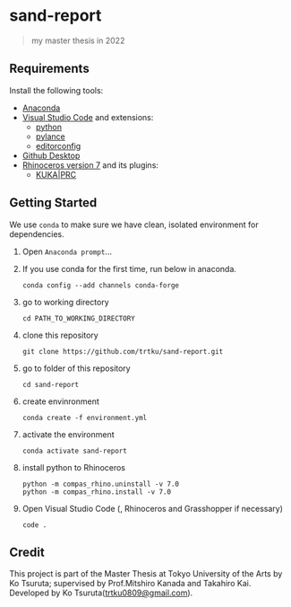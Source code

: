 # sand-report
> my master thesis in 2022

## Requirements

Install the following tools:

- [Anaconda](https://www.anaconda.com/products/individual)
- [Visual Studio Code](https://code.visualstudio.com/)
    and extensions:
    - [python](https://marketplace.visualstudio.com/items?itemName=ms-python.python)
    - [pylance](https://marketplace.visualstudio.com/items?itemName=ms-python.vscode-pylance)
    - [editorconfig](https://marketplace.visualstudio.com/items?itemName=EditorConfig.EditorConfig)
- [Github Desktop](https://desktop.github.com/)
- [Rhinoceros version 7](https://www.rhino3d.com/download)
    and its plugins:
    - [KUKA|PRC](https://www.robotsinarchitecture.org/kuka-prc)


## Getting Started

We use `conda` to make sure we have clean, isolated environment for dependencies.

1. Open `Anaconda prompt`...

1. If you use conda for the first time, run below in anaconda.
    ```
    conda config --add channels conda-forge
    ```

1. go to working directory
    ```
    cd PATH_TO_WORKING_DIRECTORY
    ```

1. clone this repository
    ```
    git clone https://github.com/trtku/sand-report.git
    ```

1. go to folder of this repository
    ```
    cd sand-report
    ```

1. create envinronment
    ```
    conda create -f environment.yml
    ```

1. activate the environment
    ```
    conda activate sand-report
    ```

1. install python to Rhinoceros
    ```
    python -m compas_rhino.uninstall -v 7.0
    python -m compas_rhino.install -v 7.0
    ```

1. Open Visual Studio Code (, Rhinoceros and Grasshopper if necessary)
    ```
    code .
    ```

## Credit

This project is part of the Master Thesis at Tokyo University of the Arts by Ko Tsuruta; supervised by Prof.Mitshiro Kanada and Takahiro Kai.
Developed by Ko Tsuruta(<trtku0809@gmail.com>).